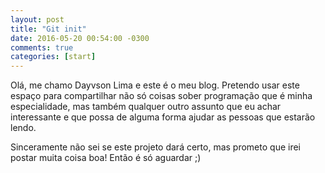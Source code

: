 ```yaml
---
layout: post
title: "Git init"
date: 2016-05-20 00:54:00 -0300
comments: true
categories: [start]
---
```


Olá, me chamo Dayvson Lima e este é o meu blog. Pretendo usar este espaço para compartilhar não só coisas sober programação que é minha especialidade, mas também qualquer outro assunto que eu achar interessante e que possa de alguma forma ajudar as pessoas que estarão lendo. 

Sinceramente não sei se este projeto dará certo, mas prometo que irei postar muita coisa boa! Então é só aguardar ;)